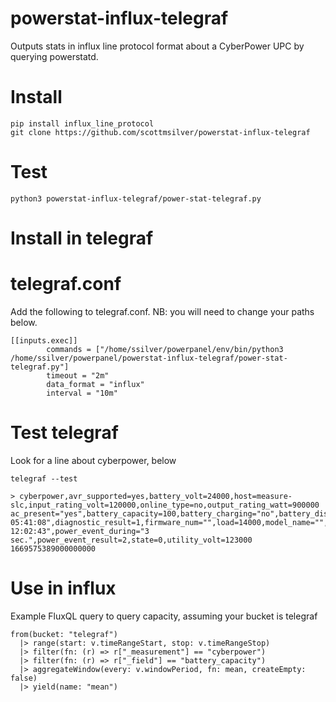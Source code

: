 # powerstat-influx-telegraf
Outputs stats in influx line protocol format about a CyberPower UPC by querying powerstatd.

# Install
```
pip install influx_line_protocol
git clone https://github.com/scottmsilver/powerstat-influx-telegraf
```

# Test

```
python3 powerstat-influx-telegraf/power-stat-telegraf.py
```

# Install in telegraf

# telegraf.conf
Add the following to telegraf.conf. NB: you will need to change your paths below.

```
[[inputs.exec]]
        commands = ["/home/ssilver/powerpanel/env/bin/python3 /home/ssilver/powerpanel/powerstat-influx-telegraf/power-stat-telegraf.py"]
        timeout = "2m"
        data_format = "influx"
        interval = "10m"
```

# Test telegraf

Look for a line about cyberpower, below

```
telegraf --test
```

```
> cyberpower,avr_supported=yes,battery_volt=24000,host=measure-slc,input_rating_volt=120000,online_type=no,output_rating_watt=900000 ac_present="yes",battery_capacity=100,battery_charging="no",battery_discharging="no",battery_remainingtime=7226,boost="no",diagnostic_date="2022/11/22 05:41:08",diagnostic_result=1,firmware_num="",load=14000,model_name="",output_volt=123000,power_event_date="2022/11/07 12:02:43",power_event_during="3 sec.",power_event_result=2,state=0,utility_volt=123000 1669575389000000000
```

# Use in influx
Example FluxQL query to query capacity, assuming your bucket is telegraf
```
from(bucket: "telegraf")
  |> range(start: v.timeRangeStart, stop: v.timeRangeStop)
  |> filter(fn: (r) => r["_measurement"] == "cyberpower")
  |> filter(fn: (r) => r["_field"] == "battery_capacity")
  |> aggregateWindow(every: v.windowPeriod, fn: mean, createEmpty: false)
  |> yield(name: "mean")
```
